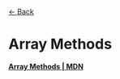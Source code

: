 [&larr; Back](./README.md)

# Array Methods

[**Array Methods | MDN**](https://developer.mozilla.org/en-US/docs/Web/JavaScript/Reference/Global_Objects/Array#Iteration_methods)

<br>

